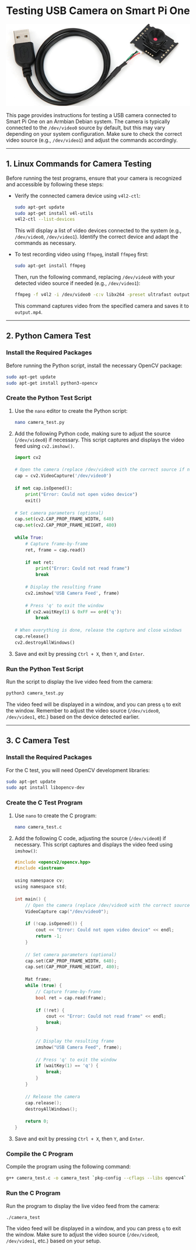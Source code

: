 # Testing USB Camera on Smart Pi One

![USB Camera - Smart PI One](/img/SmartPi/SmartPi_Test_USB_Camera/SmartPi_Test_USB_Camera_1.png)

This page provides instructions for testing a USB camera connected to Smart Pi One on an Armbian Debian system. The camera is typically connected to the `/dev/video0` source by default, but this may vary depending on your system configuration. Make sure to check the correct video source (e.g., `/dev/video1`) and adjust the commands accordingly.

---

## 1. **Linux Commands for Camera Testing**

Before running the test programs, ensure that your camera is recognized and accessible by following these steps:

- Verify the connected camera device using `v4l2-ctl`:

  ```bash
  sudo apt-get update
  sudo apt-get install v4l-utils
  v4l2-ctl --list-devices
  ```

  This will display a list of video devices connected to the system (e.g., `/dev/video0`, `/dev/video1`). Identify the correct device and adapt the commands as necessary.

- To test recording video using `ffmpeg`, install `ffmpeg` first:

  ```bash
  sudo apt-get install ffmpeg
  ```

  Then, run the following command, replacing `/dev/video0` with your detected video source if needed (e.g., `/dev/video1`):

  ```bash
  ffmpeg -f v4l2 -i /dev/video0 -c:v libx264 -preset ultrafast output.mp4
  ```

  This command captures video from the specified camera and saves it to `output.mp4`.

---

## 2. **Python Camera Test**

### Install the Required Packages

Before running the Python script, install the necessary OpenCV package:

```bash
sudo apt-get update
sudo apt-get install python3-opencv
```

### Create the Python Test Script

1. Use the `nano` editor to create the Python script:

   ```bash
   nano camera_test.py
   ```

2. Add the following Python code, making sure to adjust the source (`/dev/video0`) if necessary. This script captures and displays the video feed using `cv2.imshow()`.

   ```python
   import cv2

   # Open the camera (replace /dev/video0 with the correct source if needed)
   cap = cv2.VideoCapture('/dev/video0')

   if not cap.isOpened():
       print("Error: Could not open video device")
       exit()

   # Set camera parameters (optional)
   cap.set(cv2.CAP_PROP_FRAME_WIDTH, 640)
   cap.set(cv2.CAP_PROP_FRAME_HEIGHT, 480)

   while True:
       # Capture frame-by-frame
       ret, frame = cap.read()

       if not ret:
           print("Error: Could not read frame")
           break

       # Display the resulting frame
       cv2.imshow('USB Camera Feed', frame)

       # Press 'q' to exit the window
       if cv2.waitKey(1) & 0xFF == ord('q'):
           break

   # When everything is done, release the capture and close windows
   cap.release()
   cv2.destroyAllWindows()
   ```

3. Save and exit by pressing `Ctrl + X`, then `Y`, and `Enter`.

### Run the Python Test Script

Run the script to display the live video feed from the camera:

```bash
python3 camera_test.py
```

The video feed will be displayed in a window, and you can press `q` to exit the window. Remember to adjust the video source (`/dev/video0`, `/dev/video1`, etc.) based on the device detected earlier.

---

## 3. **C Camera Test**

### Install the Required Packages

For the C test, you will need OpenCV development libraries:

```bash
sudo apt-get update
sudo apt install libopencv-dev
```

### Create the C Test Program

1. Use `nano` to create the C program:

   ```bash
   nano camera_test.c
   ```

2. Add the following C code, adjusting the source (`/dev/video0`) if necessary. This script captures and displays the video feed using `imshow()`:

   ```c
   #include <opencv2/opencv.hpp>
   #include <iostream>

   using namespace cv;
   using namespace std;

   int main() {
       // Open the camera (replace /dev/video0 with the correct source if needed)
       VideoCapture cap("/dev/video0");

       if (!cap.isOpened()) {
           cout << "Error: Could not open video device" << endl;
           return -1;
       }

       // Set camera parameters (optional)
       cap.set(CAP_PROP_FRAME_WIDTH, 640);
       cap.set(CAP_PROP_FRAME_HEIGHT, 480);

       Mat frame;
       while (true) {
           // Capture frame-by-frame
           bool ret = cap.read(frame);

           if (!ret) {
               cout << "Error: Could not read frame" << endl;
               break;
           }

           // Display the resulting frame
           imshow("USB Camera Feed", frame);

           // Press 'q' to exit the window
           if (waitKey(1) == 'q') {
               break;
           }
       }

       // Release the camera
       cap.release();
       destroyAllWindows();

       return 0;
   }
   ```

3. Save and exit by pressing `Ctrl + X`, then `Y`, and `Enter`.

### Compile the C Program

Compile the program using the following command:

```bash
g++ camera_test.c -o camera_test `pkg-config --cflags --libs opencv4`
```

### Run the C Program

Run the program to display the live video feed from the camera:

```bash
./camera_test
```

The video feed will be displayed in a window, and you can press `q` to exit the window. Make sure to adjust the video source (`/dev/video0`, `/dev/video1`, etc.) based on your setup.

